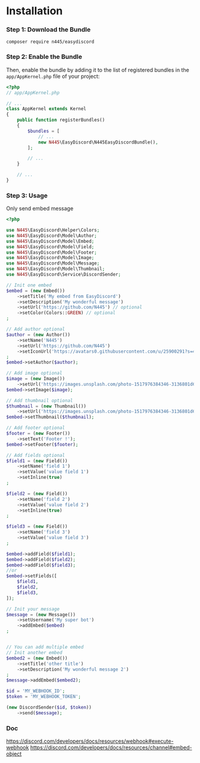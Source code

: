 Installation
============

### Step 1: Download the Bundle

`composer require n445/easydiscord`

### Step 2: Enable the Bundle

Then, enable the bundle by adding it to the list of registered bundles
in the `app/AppKernel.php` file of your project:

```php
<?php
// app/AppKernel.php

// ...
class AppKernel extends Kernel
{
    public function registerBundles()
    {
        $bundles = [
            // ...
            new N445\EasyDiscord\N445EasyDiscordBundle(),
        ];

        // ...
    }

    // ...
}
```

### Step 3: Usage

Only send embed message

```php
<?php

use N445\EasyDiscord\Helper\Colors;
use N445\EasyDiscord\Model\Author;
use N445\EasyDiscord\Model\Embed;
use N445\EasyDiscord\Model\Field;
use N445\EasyDiscord\Model\Footer;
use N445\EasyDiscord\Model\Image;
use N445\EasyDiscord\Model\Message;
use N445\EasyDiscord\Model\Thumbnail;
use N445\EasyDiscord\Service\DiscordSender;

// Init one embed
$embed = (new Embed())
    ->setTitle('My embed from EasyDiscord')
    ->setDescription('My wonderful message')
    ->setUrl('https://github.com/N445') // optional
    ->setColor(Colors::GREEN) // optional
;

// Add author optional
$author = (new Author())
    ->setName('N445')
    ->setUrl('https://github.com/N445')
    ->setIconUrl('https://avatars0.githubusercontent.com/u/25900291?s=460&v=4')
;
$embed->setAuthor($author);

// Add image optional
$image = (new Image())
    ->setUrl('https://images.unsplash.com/photo-1517976384346-3136801d605d?ixlib=rb-1.2.1&ixid=eyJhcHBfaWQiOjEyMDd9&auto=format&fit=crop&w=1300&q=80');
$embed->setImage($image);

// Add thumbnail optional
$thumbnail = (new Thumbnail())
    ->setUrl('https://images.unsplash.com/photo-1517976384346-3136801d605d?ixlib=rb-1.2.1&ixid=eyJhcHBfaWQiOjEyMDd9&auto=format&fit=crop&w=1300&q=80');
$embed->setThumbnail($thumbnail);

// Add footer optional
$footer = (new Footer())
    ->setText('Footer !');
$embed->setFooter($footer);

// Add fields optional
$field1 = (new Field())
    ->setName('field 1')
    ->setValue('value field 1')
    ->setInline(true)
;

$field2 = (new Field())
    ->setName('field 2')
    ->setValue('value field 2')
    ->setInline(true)
;

$field3 = (new Field())
    ->setName('field 3')
    ->setValue('value field 3')
;

$embed->addField($field1);
$embed->addField($field2);
$embed->addField($field3);
//or
$embed->setFields([
    $field1,
    $field2,
    $field3,
]);

// Init your message
$message = (new Message())
    ->setUsername('My super bot')
    ->addEmbed($embed)
;


// You can add multiple embed
// Init another embed
$embed2 = (new Embed())
    ->setTitle('other title')
    ->setDescription('My wonderful message 2')
;
$message->addEmbed($embed2);

$id = 'MY_WEBHOOK_ID';
$token = 'MY_WEBHOOK_TOKEN';

(new DiscordSender($id, $token))
    ->send($message);
```

### Doc

https://discord.com/developers/docs/resources/webhook#execute-webhook
https://discord.com/developers/docs/resources/channel#embed-object
